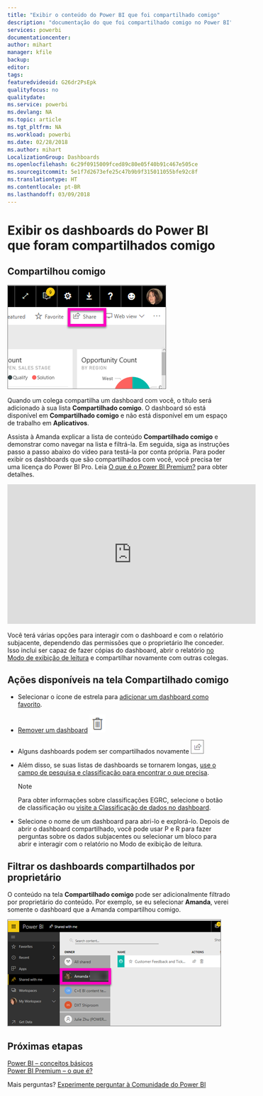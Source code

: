 ```yaml
---
title: "Exibir o conteúdo do Power BI que foi compartilhado comigo"
description: "documentação do que foi compartilhado comigo no Power BI"
services: powerbi
documentationcenter: 
author: mihart
manager: kfile
backup: 
editor: 
tags: 
featuredvideoid: G26dr2PsEpk
qualityfocus: no
qualitydate: 
ms.service: powerbi
ms.devlang: NA
ms.topic: article
ms.tgt_pltfrm: NA
ms.workload: powerbi
ms.date: 02/28/2018
ms.author: mihart
LocalizationGroup: Dashboards
ms.openlocfilehash: 6c29f0915009fced89c80e05f40b91c467e505ce
ms.sourcegitcommit: 5e1f7d2673efe25c47b9b9f315011055bfe92c8f
ms.translationtype: HT
ms.contentlocale: pt-BR
ms.lasthandoff: 03/09/2018
---
```

# <a name="display-the-power-bi-dashboards-that-have-been-shared-with-me"></a>Exibir os dashboards do Power BI que foram compartilhados comigo
## <a name="shared-with-me"></a>Compartilhou comigo
![Ícone Compartilhar](media/service-shared-with-me/power-bi-share-dash.png)

Quando um colega compartilha um dashboard com você, o título será adicionado à sua lista **Compartilhado comigo**. O dashboard só está disponível em **Compartilhado comigo** e não está disponível em um espaço de trabalho em **Aplicativos**.

Assista à Amanda explicar a lista de conteúdo **Compartilhado comigo** e demonstrar como navegar na lista e filtrá-la. Em seguida, siga as instruções passo a passo abaixo do vídeo para testá-la por conta própria. Para poder exibir os dashboards que são compartilhados com você, você precisa ter uma licença do Power BI Pro. Leia [O que é o Power BI Premium?](service-premium.md) para obter detalhes.

<iframe width="560" height="315" src="https://www.youtube.com/embed/G26dr2PsEpk" frameborder="0" allowfullscreen></iframe>

Você terá várias opções para interagir com o dashboard e com o relatório subjacente, dependendo das permissões que o proprietário lhe conceder. Isso inclui ser capaz de fazer cópias do dashboard, abrir o relatório [no Modo de exibição de leitura](service-reading-view-and-editing-view.md) e compartilhar novamente com outras colegas.

## <a name="actions-available-from-the-shared-with-me-screen"></a>Ações disponíveis na tela **Compartilhado comigo**
* Selecionar o ícone de estrela para [adicionar um dashboard como favorito](service-dashboard-favorite.md).
* [Remover um dashboard](service-delete.md)  ![ícone de lixeira](media/service-shared-with-me/power-bi-delete-icon.png)
* Alguns dashboards podem ser compartilhados novamente  ![ícone compartilhar](media/service-shared-with-me/power-bi-share-icon-new.png)
* Além disso, se suas listas de dashboards se tornarem longas, [use o campo de pesquisa e classificação para encontrar o que precisa](service-navigation-search-filter-sort.md).
  
  > [!NOTE]
  > Para obter informações sobre classificações EGRC, selecione o botão de classificação ou [visite a Classificação de dados no dashboard](service-data-classification.md).
  > 
  > 
* Selecione o nome de um dashboard para abri-lo e explorá-lo. Depois de abrir o dashboard compartilhado, você pode usar P e R para fazer perguntas sobre os dados subjacentes ou selecionar um bloco para abrir e interagir com o relatório no Modo de exibição de leitura.

## <a name="filter-shared-dashboards-by-owner"></a>Filtrar os dashboards compartilhados por proprietário
O conteúdo na tela **Compartilhado comigo** pode ser adicionalmente filtrado por proprietário do conteúdo. Por exemplo, se eu selecionar **Amanda**, verei somente o dashboard que a Amanda compartilhou comigo.

![dashboard filtrado pelo proprietário](media/service-shared-with-me/power-bi-owner.png)

## <a name="next-steps"></a>Próximas etapas
[Power BI – conceitos básicos](service-basic-concepts.md)  
[Power BI Premium – o que é?](service-premium.md)  

Mais perguntas? [Experimente perguntar à Comunidade do Power BI](http://community.powerbi.com/)

